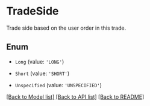 # TradeSide

Trade side based on the user order in this trade.

## Enum

* `Long` (value: `'LONG'`)

* `Short` (value: `'SHORT'`)

* `Unspecified` (value: `'UNSPECIFIED'`)

[[Back to Model list]](../README.md#documentation-for-models) [[Back to API list]](../README.md#documentation-for-api-endpoints) [[Back to README]](../README.md)
